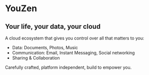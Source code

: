 # YouZen
## Your life, your data, your cloud

A cloud ecosystem that gives you control over all that matters to you:

* Data: Documents, Photos, Music
* Communication: Email, Instant Messaging, Social networking
* Sharing & Collaboration

Carefully crafted, platform independent, build to empower you.